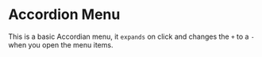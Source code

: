 # Accordion Menu

This is a basic Accordian menu, it `expands` on click and changes the `+` to a `-` when you open the menu items.
